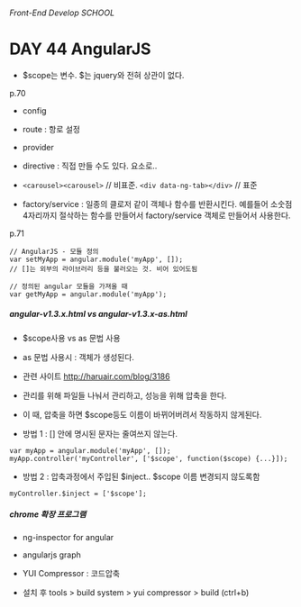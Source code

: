 ###### Front-End Develop SCHOOL

# DAY 44 AngularJS

- $scope는 변수. $는 jquery와 전혀 상관이 없다. 

p.70
- config 
- route : 항로 설정
- provider

- directive : 직접 만들 수도 있다. 요소로.. 
 - `<carousel><carousel>` // 비표준. `<div data-ng-tab></div>` // 표준

- factory/service : 일종의 클로저 같이 객체나 함수를 반환시킨다. 예를들어 소숫점 4자리까지 절삭하는 함수를 만들어서 factory/service 객체로 만들어서 사용한다. 

p.71

```
// AngularJS - 모듈 정의
var setMyApp = angular.module('myApp', []); 
// []는 외부의 라이브러리 등을 불러오는 것. 비어 있어도됨 

// 정의된 angular 모듈을 가져올 때
var getMyApp = angular.module('myApp');
```

##### angular-v1.3.x.html vs angular-v1.3.x-as.html
- $scope사용 vs as 문법 사용 
- as 문법 사용시 : 객체가 생성된다. 
- 관련 사이트 <http://haruair.com/blog/3186>


- 관리를 위해 파일들 나눠서 관리하고, 성능을 위해 압축을 한다. 
- 이 때, 압축을 하면 $scope등도 이름이 바뀌어버려서 작동하지 않게된다.
- 방법 1 : [] 안에 명시된 문자는 줄여쓰지 않는다. 

```
var myApp = angular.module('myApp', []);
myApp.controller('myController', ['$scope', function($scope) {...}]);
```

- 방법 2 : 압축과정에서 주입된 $inject.. $scope 이름 변경되지 않도록함

```
myController.$inject = ['$scope'];
```

##### chrome 확장 프로그램 

- ng-inspector for angular 
- angularjs graph

- YUI Compressor : 코드압축
 - 설치 후 tools > build system > yui compressor > build (ctrl+b)